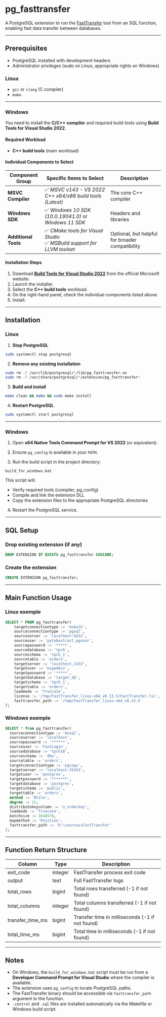 # pg_fasttransfer

A PostgreSQL extension to run the [FastTransfer](https://www.arpe.io/fasttransfer/?v=82a9e4d26595) tool from an SQL function, enabling fast data transfer between databases.

---

## Prerequisites

- PostgreSQL installed with development headers
- Administrator privileges (sudo on Linux, appropriate rights on Windows)

### Linux

* `gcc` or `clang` (C compiler)
* `make`


---

### Windows

You need to install the **C/C++ compiler** and required build tools using **Build Tools for Visual Studio 2022**.

#### Required Workload

* **C++ build tools** (main workload)

#### Individual Components to Select

| Component Group      | Specific Items to Select                                                  | Description                                     |
| -------------------- | ------------------------------------------------------------------------- | ----------------------------------------------- |
| **MSVC Compiler**    | ✅ *MSVC v143 - VS 2022 C++ x64/x86 build tools (Latest)*                  | The core C++ compiler                           |
| **Windows SDK**      | ✅ *Windows 10 SDK (10.0.19041.0)* or *Windows 11 SDK*                     | Headers and libraries                           |
| **Additional Tools** | ✅ *CMake tools for Visual Studio*<br>✅ *MSBuild support for LLVM toolset* | Optional, but helpful for broader compatibility |

#### Installation Steps

1. Download **[Build Tools for Visual Studio 2022](https://visualstudio.microsoft.com/visual-cpp-build-tools/)** from the official Microsoft website.
2. Launch the installer.
3. Select the **C++ build tools** workload.
4. On the right-hand panel, check the individual components listed above.
5. Install.

---

## Installation

### Linux

1. **Stop PostgreSQL**

```bash
sudo systemctl stop postgresql
```

2. **Remove any existing installation**

```bash
sudo rm -f /usr/lib/postgresql/*/lib/pg_fasttransfer.so
sudo rm -f /usr/share/postgresql/*/extension/pg_fasttransfer*
```

3. **Build and install**

```bash
make clean && make && sudo make install
```

4. **Restart PostgreSQL**

```bash
sudo systemctl start postgresql
```

---

### Windows

1. Open **x64 Native Tools Command Prompt for VS 2022** (or equivalent).

2. Ensure `pg_config` is available in your `PATH`.

3. Run the build script in the project directory:

```batch
build_for_windows.bat
```

This script will:

* Verify required tools (compiler, pg\_config)
* Compile and link the extension DLL
* Copy the extension files to the appropriate PostgreSQL directories

4. Restart the PostgreSQL service.

---

## SQL Setup

### Drop existing extension (if any)

```sql
DROP EXTENSION IF EXISTS pg_fasttransfer CASCADE;
```

### Create the extension

```sql
CREATE EXTENSION pg_fasttransfer;
```

---

## Main Function Usage

### Linux exemple
```sql
SELECT * FROM pg_fasttransfer(
    targetconnectiontype := 'msbulk',
    sourceconnectiontype := 'pgsql',
    sourceserver := 'localhost:5432',
    sourceuser := 'pytabextract_pguser',
    sourcepassword := '*****',
    sourcedatabase := 'tpch',
    sourceschema := 'tpch_1',
    sourcetable := 'orders',
    targetserver := 'localhost,1433',
    targetuser := 'migadmin',
    targetpassword := '*****',
    targetdatabase := 'target_db',
    targetschema := 'tpch_1',
    targettable := 'orders',
    loadmode := 'Truncate',
    license := '/tmp/FastTransfer_linux-x64_v0.13.5/FastTransfer.lic',
    fasttransfer_path := '/tmp/FastTransfer_linux-x64_v0.13.5'
);
```

### Windows exemple
```sql
SELECT * from pg_fasttransfer(
  sourceconnectiontype := 'mssql',
  sourceserver := 'localhost',
  sourcepassword := '******',
  sourceuser := 'FastLogin',
  sourcedatabase := 'tpch10',
  sourceschema := 'dbo',
  sourcetable := 'orders',
  targetconnectiontype := 'pgcopy',
  targetserver := 'localhost:15433',
  targetuser := 'postgres',
  targetpassword := '*******',
  targetdatabase := 'postgres',
  targetschema := 'public',
  targettable := 'orders',
  method := 'Ntile',
  degree := 12,
  distributekeycolumn := 'o_orderkey',
  loadmode := 'Truncate',
  batchsize := 1048576,
  mapmethod := 'Position',
  fasttransfer_path := 'D:\sources\FastTransfer'
);
```

---

## Function Return Structure

| Column             | Type    | Description                                     |
| ------------------ | ------- | ----------------------------------------------- |
| exit\_code         | integer | FastTransfer process exit code                  |
| output             | text    | Full FastTransfer logs                          |
| total\_rows        | bigint  | Total rows transferred (-1 if not found)        |
| total\_columns     | integer | Total columns transferred (-1 if not found)     |
| transfer\_time\_ms | bigint  | Transfer time in milliseconds (-1 if not found) |
| total\_time\_ms    | bigint  | Total time in milliseconds (-1 if not found)    |

---

## Notes

* On Windows, the `build_for_windows.bat` script must be run from a **Developer Command Prompt for Visual Studio** where the compiler is available.
* The extension uses `pg_config` to locate PostgreSQL paths.
* The FastTransfer binary should be accessible via `fasttransfer_path` argument to the function.
* `.control` and `.sql` files are installed automatically via the Makefile or Windows build script.


